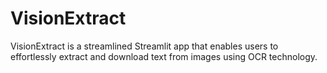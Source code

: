 # VisionExtract
VisionExtract is a streamlined Streamlit app that enables users to effortlessly extract and download text from images using OCR technology.
